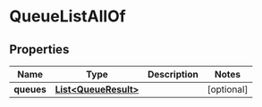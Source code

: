 

# QueueListAllOf


## Properties

Name | Type | Description | Notes
------------ | ------------- | ------------- | -------------
**queues** | [**List&lt;QueueResult&gt;**](QueueResult.md) |  |  [optional]



